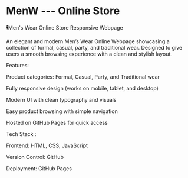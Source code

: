 # MenW --- Online Store
🕴️Men's Wear Online Store Responsive Webpage

An elegant and modern Men’s Wear Online Webpage showcasing a collection of formal, casual, party, and traditional wear. Designed to give users a smooth browsing experience with a clean and stylish layout.

 Features: 
 
 Product categories: Formal, Casual, Party, and Traditional wear

 Fully responsive design (works on mobile, tablet, and desktop)

 Modern UI with clean typography and visuals

 Easy product browsing with simple navigation

 Hosted on GitHub Pages for quick access
 
 Tech Stack :

 Frontend: HTML, CSS, JavaScript

 Version Control: GitHub

 Deployment: GitHub Pages
